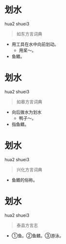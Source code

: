 # 划水
hua2 shuei3
> 如东方言词典
- 用工具在水中向前划动。
  - 用桨～。
- 鱼鳍。

# 划水
hua2 shuei3
> 如皋方言词典
- 向后拨水为划水
  - 鸭子～。
- 指鱼鳍。

# 划水
hua2 shuei3
> 兴化方言词典
- 鱼鳍的俗称。

# 划水
hua2 shuei3
> 泰县方言志
- ①鱼。②鱼鳍。③游泳。

